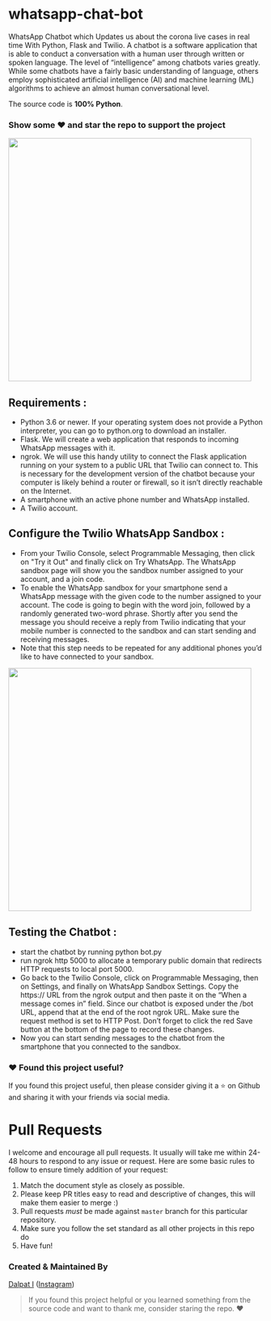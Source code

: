 # whatsapp-chat-bot

WhatsApp Chatbot which Updates us about the corona live cases in real time With Python, Flask and Twilio.
A chatbot is a software application that is able to conduct a conversation with a human user through written or spoken language. The level of “intelligence” among chatbots varies greatly. While some chatbots have a fairly basic understanding of language, others employ sophisticated artificial intelligence (AI) and machine learning (ML) algorithms to achieve an almost human conversational level.

The source code is **100% Python**.

### Show some :heart: and star the repo to support the project

<img height="480px" src="https://user-images.githubusercontent.com/49696449/118535642-55dd9980-b768-11eb-9703-b6d3ac9312f4.jpg">

## Requirements :
- Python 3.6 or newer. If your operating system does not provide a Python interpreter, you can go to python.org to download an installer.
- Flask. We will create a web application that responds to incoming WhatsApp messages with it.
- ngrok. We will use this handy utility to connect the Flask application running on your system to a public URL that Twilio can connect to. This is necessary for the development version of the chatbot because your computer is likely behind a router or firewall, so it isn’t directly reachable on the Internet. 
- A smartphone with an active phone number and WhatsApp installed.
- A Twilio account.

## Configure the Twilio WhatsApp Sandbox :
- From your Twilio Console, select Programmable Messaging, then click on "Try it Out" and finally click on Try WhatsApp. The WhatsApp sandbox page will show you the sandbox number assigned to your account, and a join code.
- To enable the WhatsApp sandbox for your smartphone send a WhatsApp message with the given code to the number assigned to your account. The code is going to begin with the word join, followed by a randomly generated two-word phrase. Shortly after you send the message you should receive a reply from Twilio indicating that your mobile number is connected to the sandbox and can start sending and receiving messages.
- Note that this step needs to be repeated for any additional phones you’d like to have connected to your sandbox.

<img height="480px" src="https://twilio-cms-prod.s3.amazonaws.com/images/a3Dg7ccP5QFcnxWM6N0kmUDk7VqvuL5M538UfEg-yxMc2r.width-500.png">

## Testing the Chatbot :
- start the chatbot by running python bot.py
- run ngrok http 5000 to allocate a temporary public domain that redirects HTTP requests to local port 5000.
- Go back to the Twilio Console, click on Programmable Messaging, then on Settings, and finally on WhatsApp Sandbox Settings. Copy the https:// URL from the ngrok output and then paste it on the “When a message comes in” field. Since our chatbot is exposed under the /bot URL, append that at the end of the root ngrok URL. Make sure the request method is set to HTTP Post. Don’t forget to click the red Save button at the bottom of the page to record these changes.
- Now you can start sending messages to the chatbot from the smartphone that you connected to the sandbox.

### :heart: Found this project useful?

If you found this project useful, then please consider giving it a :star: on Github and sharing it with your friends via social media.

# Pull Requests

I welcome and encourage all pull requests. It usually will take me within 24-48 hours to respond to any issue or request. Here are some basic rules to follow to ensure timely addition of your request:

1.  Match the document style as closely as possible.
2.  Please keep PR titles easy to read and descriptive of changes, this will make them easier to merge :)
3.  Pull requests _must_ be made against `master` branch for this particular repository.
4.  Make sure you follow the set standard as all other projects in this repo do
5.  Have fun!

### Created & Maintained By

[Dalpat I](https://github.com/dalpat98)
([Instagram](https://www.instagram.com/dalpat_chaudhary__/))

> If you found this project helpful or you learned something from the source code and want to thank me, consider staring the repo. :heart:

